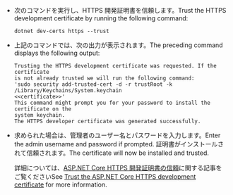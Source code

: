 * <span data-ttu-id="73306-101">次のコマンドを実行し、HTTPS 開発証明書を信頼します。</span><span class="sxs-lookup"><span data-stu-id="73306-101">Trust the HTTPS development certificate by running the following command:</span></span>

    ```dotnetcli
    dotnet dev-certs https --trust
    ```

* <span data-ttu-id="73306-102">上記のコマンドでは、次の出力が表示されます。</span><span class="sxs-lookup"><span data-stu-id="73306-102">The preceding command displays the following output:</span></span>

    ```console
    Trusting the HTTPS development certificate was requested. If the certificate 
    is not already trusted we will run the following command:
    'sudo security add-trusted-cert -d -r trustRoot -k /Library/Keychains/System.keychain 
    <<certificate>>'
    This command might prompt you for your password to install the certificate on the 
    system keychain.
    The HTTPS developer certificate was generated successfully.
    ```

* <span data-ttu-id="73306-103">求められた場合は、管理者のユーザー名とパスワードを入力します。</span><span class="sxs-lookup"><span data-stu-id="73306-103">Enter the admin username and password if prompted.</span></span>  <span data-ttu-id="73306-104">証明書がインストールされて信頼されます。</span><span class="sxs-lookup"><span data-stu-id="73306-104">The certificate will now be installed and trusted.</span></span>

    <span data-ttu-id="73306-105">詳細については、[ASP.NET Core HTTPS 開発証明書の信頼](xref:security/enforcing-ssl#trust-the-aspnet-core-https-development-certificate-on-windows-and-macos)に関する記事をご覧ください</span><span class="sxs-lookup"><span data-stu-id="73306-105">See [Trust the ASP.NET Core HTTPS development certificate](xref:security/enforcing-ssl#trust-the-aspnet-core-https-development-certificate-on-windows-and-macos) for more information.</span></span>
